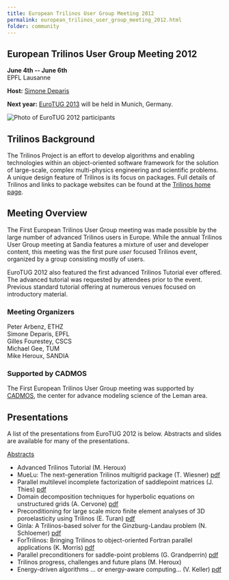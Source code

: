 ```yaml
---
title: European Trilinos User Group Meeting 2012
permalink: european_trilinos_user_group_meeting_2012.html
folder: community
---
```


## European Trilinos User Group Meeting 2012

**June 4th -- June 6th**  
EPFL Lausanne

**Host:** [Simone Deparis](mailto:simone.deparis@epfl.ch)

**Next year:** [EuroTUG 2013](http://trilinos.org/oldsite/events/eurotug_2013/) will be held in Munich, Germany.

![Photo of EuroTUG 2012 participants](http://trilinos.org/oldsite/events/eurotug_2012/euroTUG.jpg)

## Trilinos Background

The Trilinos Project is an effort to develop algorithms and enabling technologies within an object-oriented software framework for the solution of large-scale, complex multi-physics engineering and scientific problems. A unique design feature of Trilinos is its focus on packages. Full details of Trilinos and links to package websites can be found at the [Trilinos home page](http://trilinos.org).

## Meeting Overview

The First European Trilinos User Group meeting was made possible by the large number of advanced Trilinos users in Europe. While the annual Trilinos User Group meeting at Sandia features a mixture of user and developer content, this meeting was the first pure _user_ focused Trilinos event, organized by a group consisting mostly of users.

EuroTUG 2012 also featured the first advanced Trilinos Tutorial ever offered. The advanced tutorial was requested by attendees prior to the event. Previous standard tutorial offering at numerous venues focused on introductory material.


### Meeting Organizers

Peter Arbenz, ETHZ  
Simone Deparis, EPFL  
Gilles Fourestey, CSCS  
Michael Gee, TUM  
Mike Heroux, SANDIA



### Supported by CADMOS

The First European Trilinos User Group meeting was supported by [CADMOS](http://www.cadmos.org/), the center for advance modeling science of the Leman area.


## Presentations

A list of the presentations from EuroTUG 2012 is below. Abstracts and slides are available for many of the presentations.

<span style="text-decoration: underline;">[Abstracts](http://trilinos.org/oldsite/events/eurotug_2012/euroTUGprogramme.pdf)</span>

*   Advanced Trilinos Tutorial (M. Heroux)
*   MueLu: The next-generation Trilinos multigrid package (T. Wiesner) [pdf](http://trilinos.org/oldsite/events/eurotug_2012/presentations/wiesner.pdf)
*   Parallel multilevel incomplete factorization of saddlepoint matrices (J. Thies) [pdf](http://trilinos.org/oldsite/events/eurotug_2012/presentations/thies.pdf)
*   Domain decomposition techniques for hyperbolic equations on unstructured grids (A. Cervone) [pdf](http://trilinos.org/oldsite/events/eurotug_2012/presentations/cervone-eurotug.pdf)
*   Preconditioning for large scale micro finite element analyses of 3D poroelasticity using Trilinos (E. Turan) [pdf](http://trilinos.org/oldsite/events/eurotug_2012/presentations/turan_eurotug.pdf)
*   Ginla: A Trilinos-based solver for the Ginzburg-Landau problem (N. Schloemer) [pdf](http://trilinos.org/oldsite/events/eurotug_2012/presentations/schloemer.pdf)
*   ForTrilinos: Bringing Trilinos to object-oriented Fortran parallel applications (K. Morris) [pdf](http://trilinos.org/oldsite/events/eurotug_2012/presentations/ForTrilinos_EuroTUG2012_Website.pdf)
*   Parallel preconditioners for saddle-point problems (G. Grandperrin) [pdf](http://trilinos.org/oldsite/events/eurotug_2012/presentations/grandperrin-eurotug.pdf)
*   Trilinos progress, challenges and future plans (M. Heroux)
*   Energy-driven algorithms … or energy-aware computing… (V. Keller) [pdf](http://trilinos.org/oldsite/events/eurotug_2012/presentations/kellerGreenIT.pdf)